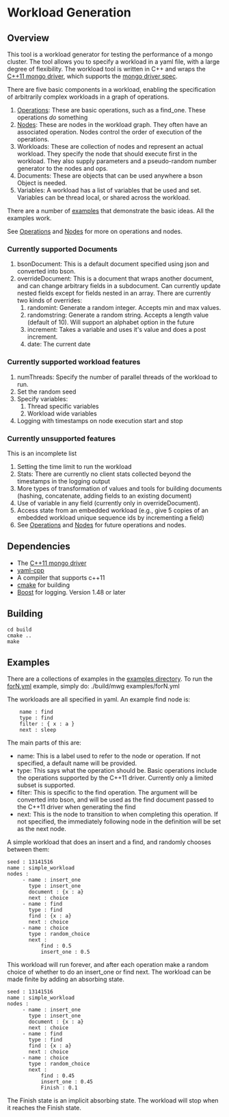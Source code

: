 Workload Generation
===================

Overview
--------

This tool is a workload generator for testing the performance of
a mongo cluster. The tool allows you to specify a workload in a yaml file, with
a large degree of flexibility. The workload tool is written in C++ and
wraps the
[C++11 mongo driver](https://github.com/mongodb/mongo-cxx-driver/tree/master),
which supports the
[mongo driver spec](https://github.com/mongodb/specifications/blob/master/source/crud/crud.rst).

There are five basic components in a workload, enabling the
specification of arbitrarily complex workloads in a graph of
operations.

1. [Operations](Operations.md): These are basic operations, such as a find_one. These
   operations *do* something
2. [Nodes](Nodes.md): These are nodes in the workload graph. They often have an
   associated operation. Nodes control the order of execution of the
   operations.
3. Workloads: These are collection of nodes and represent an actual
   workload. They specify the node that should execute first in the
   workload. They also supply parameters and a pseudo-random number
   generator to the nodes and ops. 
4. Documents: These are objects that can be used anywhere a bson
   Object is needed.
5. Variables: A workload has a list of variables that be used and
   set. Variables can be thread local, or shared across the workload. 

There are a number of [examples](examples/README.md) that demonstrate
the basic ideas. All the examples work. 

See [Operations](Operations.md) and [Nodes](Nodes.md) for more on
operations and nodes. 

### Currently supported Documents

1. bsonDocument: This is a default document specified using json and
   converted into bson.
2. overrideDocument: This is a document that wraps another document,
   and can change arbitrary fields in a subdocument. Can currently
   update nested fields except for fields nested in an array. There
   are currently two kinds of overrides:
   1. randomint: Generate a random integer. Accepts min and max
      values.
   2. randomstring: Generate a random string. Accepts a length value
      (default of 10). Will support an alphabet option in the future
   3. increment: Takes a variable and uses it's value and does a post
     increment.
   4. date: The current date

### Currently supported workload features

1. numThreads: Specify the number of parallel threads of the workload
   to run.
2. Set the random seed
3. Specify variables:
   1. Thread specific variables
   2. Workload wide variables
4. Logging with timestamps on node execution start and stop

### Currently unsupported features
This is an incomplete list

1. Setting the time limit to run the workload
2. Stats: There are currently no client stats collected beyond the
   timestamps in the logging output
3. More types of transformation of values and tools for building
   documents (hashing, concatenate, adding fields to an existing document)
4. Use of variable in any field (currently only in overrideDocument). 
5. Access state from an embedded workload (e.g., give 5 copies of an
   embedded workload unique sequence ids by incrementing a field)
5. See [Operations](Operations.md) and [Nodes](Nodes.md) for future
   operations and nodes. 

Dependencies
------------
* The [C++11 mongo driver](https://github.com/mongodb/mongo-cxx-driver/tree/master)
* [yaml-cpp](https://github.com/jbeder/yaml-cpp)
* A compiler that supports c++11
* [cmake](http://www.cmake.org/) for building
* [Boost](http://www.boost.org/) for logging. Version 1.48 or later

Building
--------

    cd build
    cmake ..
    make

Examples
--------

There are a collections of examples in the [examples directory](examples/). To run
the [forN.yml](examples/forN.yml) example, simply do:
    ./build/mwg examples/forN.yml

The workloads are all specified in yaml. An example find node is:

        name : find
        type : find
        filter : { x : a }
        next : sleep

The main parts of this are:
* name: This is a label used to refer to the node or operation. If not
  specified, a default name will be provided.
* type: This says what the operation should be. Basic operations
  include the operations supported by the C++11 driver. Currently only
  a limited subset is supported.
* filter: This is specific to the find operation. The argument will be
  converted into bson, and will be used as the find document passed
  to the C++11 driver when generating the find
* next: This is the node to transition to when completing this
  operation. If not specified, the immediately following node in the
  definition will be set as the next node.

A simple workload that does an insert and a find, and randomly
chooses between them:

    seed : 13141516
    name : simple_workload
    nodes :
         - name : insert_one
           type : insert_one
           document : {x : a}
           next : choice
         - name : find
           type : find
           find : {x : a}
           next : choice
         - name : choice
           type : random_choice
           next :
               find : 0.5
               insert_one : 0.5

This workload will run forever, and after each operation make a random
choice of whether to do an insert_one or find next. The workload can be
made finite by adding an absorbing state.

    seed : 13141516
    name : simple_workload
    nodes :
         - name : insert_one
           type : insert_one
           document : {x : a}
           next : choice
         - name : find
           type : find
           find : {x : a}
           next : choice
         - name : choice
           type : random_choice
           next :
               find : 0.45
               insert_one : 0.45
               Finish : 0.1

The Finish state is an implicit absorbing state. The workload will
stop when it reaches the Finish state. 
